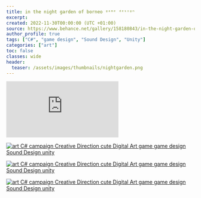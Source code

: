 ```yaml
---
title: in the night garden of borneo ᵍᵃᵐᵉ ᵈᵉˢᶦᵍⁿ
excerpt: 
created: 2022-11-30T00:00:00 (UTC +01:00)
source: https://www.behance.net/gallery/158180843/in-the-night-garden-of-borneo-
author_profile: true
tags: ["C#", "game design", "Sound Design", "Unity"]
categories: ["art"]
toc: false
classes: wide
header:
  teaser: /assets/images/thumbnails/nightgarden.png
---
```


<iframe src="https://www.youtube.com/embed/mAbdYONKxJQ" title="Project Embed Content" frameborder="0" allowfullscreen="" sandbox="allow-same-origin allow-scripts allow-pointer-lock allow-forms" loading="eager" fetchpriority="high"></iframe>

[![art C# campaign Creative Direction  cute Digital Art  game game design  Sound Design  unity](https://mir-s3-cdn-cf.behance.net/project_modules/1400/f05811158180843.638702be3d8ab.png)](https://www.behance.net/gallery/158180843/in-the-night-garden-of-borneo-/modules/892505601)

[![art C# campaign Creative Direction  cute Digital Art  game game design  Sound Design  unity](https://mir-s3-cdn-cf.behance.net/project_modules/1400/57ec92158180843.6387288fafa5d.png)](https://www.behance.net/gallery/158180843/in-the-night-garden-of-borneo-/modules/892557311)

[![art C# campaign Creative Direction  cute Digital Art  game game design  Sound Design  unity](https://mir-s3-cdn-cf.behance.net/project_modules/1400/bef663158180843.6387288fae742.png)](https://www.behance.net/gallery/158180843/in-the-night-garden-of-borneo-/modules/892557309)